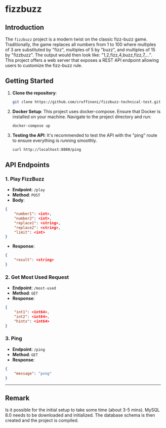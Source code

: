 # fizzbuzz

## Introduction

The `fizzbuzz` project is a modern twist on the classic fizz-buzz game. Traditionally, the game replaces all numbers from 1 to 100 where multiples of 3 are substituted by "fizz", multiples of 5 by "buzz", and multiples of 15 by "fizzbuzz". The output would then look like: "1,2,fizz,4,buzz,fizz,7,...". This project offers a web server that exposes a REST API endpoint allowing users to customize the fizz-buzz rule.

## Getting Started

1. **Clone the repository**:
    ```bash
    git clone https://github.com/cruffinoni/fizzbuzz-technical-test.git
    ```
   
2. **Docker Setup**: This project uses docker-compose. Ensure that Docker is installed on your machine. Navigate to the project directory and run:
    ```bash
    docker-compose up
    ```

3. **Testing the API**: It's recommended to test the API with the "ping" route to ensure everything is running smoothly.
    ```bash
   curl http://localhost:8080/ping
   ```

## API Endpoints

### 1. Play FizzBuzz

- **Endpoint**: `/play`
- **Method**: `POST`
- **Body**:
```json
{
	"number1": <int>,
	"number2": <int>,
	"replace1": <string>,
	"replace2": <string>,
	"limit": <int>
}
```
- **Response**:
```json
{
	"result": <string>
}
```

### 2. Get Most Used Request

- **Endpoint**: `/most-used`
- **Method**: `GET`
- **Response**:
```json
{
	"int1": <int64>,
	"int2": <int64>,
	"hints": <int64>
}
```

### 3. Ping

- **Endpoint**: `/ping`
- **Method**: `GET`
- **Response**:
```json
{
	"message": "pong"
}
```

---

## Remark
Is it possible for the initial setup to take some time (about 3-5 mins). 
MySQL 8.0 needs to be downloaded and initialized. The database schema is then created and the project is compiled.